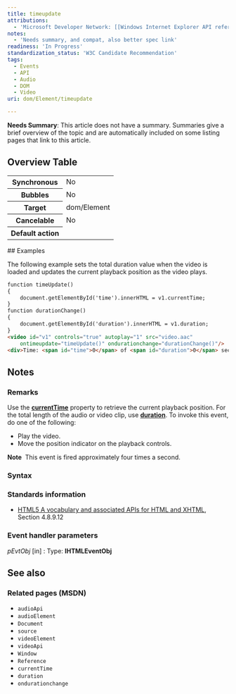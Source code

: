 ```yaml
---
title: timeupdate
attributions:
  - 'Microsoft Developer Network: [[Windows Internet Explorer API reference](http://msdn.microsoft.com/en-us/library/ie/hh828809%28v=vs.85%29.aspx) Article]'
notes:
  - 'Needs summary, and compat, also better spec link'
readiness: 'In Progress'
standardization_status: 'W3C Candidate Recommendation'
tags:
  - Events
  - API
  - Audio
  - DOM
  - Video
uri: dom/Element/timeupdate

---
```

**Needs Summary**: This article does not have a summary. Summaries give a brief overview of the topic and are automatically included on some listing pages that link to this article.

## <span>Overview Table</span>

<table class="wikitable">
<tr>
<th>
Synchronous

</th>
<td>
No

</td>
</tr>
<tr>
<th>
Bubbles

</th>
<td>
No

</td>
</tr>
<tr>
<th>
Target

</th>
<td>
dom/Element

</td>
</tr>
<tr>
<th>
Cancelable

</th>
<td>
No

</td>
</tr>
<tr>
<th>
Default action

</th>
<td>
</td>
</tr>
</table>
## <span>Examples</span>

The following example sets the total duration value when the video is loaded and updates the current playback position as the video plays.

``` html
function timeUpdate()
{
    document.getElementById('time').innerHTML = v1.currentTime;
}
function durationChange()
{
    document.getElementById('duration').innerHTML = v1.duration;
}
<video id="v1" controls="true" autoplay="1" src="video.aac"
    ontimeupdate="timeUpdate()" ondurationchange="durationChange()"/>
<div>Time: <span id="time">0</span> of <span id="duration">0</span> seconds.</div>
```

## <span>Notes</span>

### <span>Remarks</span>

Use the [**currentTime**](/dom/HTMLMediaElement/currentTime) property to retrieve the current playback position. For the total length of the audio or video clip, use [**duration**](/dom/HTMLMediaElement/duration). To invoke this event, do one of the following:

-   Play the video.
-   Move the position indicator on the playback controls.

**Note**  This event is fired approximately four times a second.

### <span>Syntax</span>

### <span>Standards information</span>

-   [HTML5 A vocabulary and associated APIs for HTML and XHTML](http://go.microsoft.com/fwlink/p/?linkid=221374), Section 4.8.9.12

### <span>Event handler parameters</span>

*pEvtObj* [in]
:   Type: ****IHTMLEventObj****

## <span>See also</span>

### <span>Related pages (MSDN)</span>

-   `audioApi`
-   `audioElement`
-   `Document`
-   `source`
-   `videoElement`
-   `videoApi`
-   `Window`
-   `Reference`
-   `currentTime`
-   `duration`
-   `ondurationchange`
